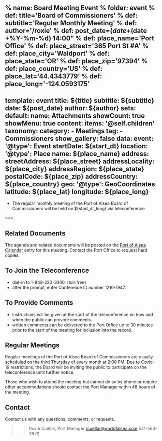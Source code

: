% name: Board Meeting Event
% folder: event
% def: title='Board of Commissioners'
% def: subtitle='Regular Monthly Meeting'
% def: author='/roxie'
% def: post_date=$(date +%m/%d/%Y)
% def: start_dt="$(date +%Y-%m-%d) 14:00"
% def: place_name='Port Office'
% def: place_street='365 Port St #A'
% def: place_city='Waldport'
% def: place_state='OR'
% def: place_zip='97394'
% def: place_country='US'
% def: place_lat='44.4343779'
% def: place_long='-124.0593175'
---
template: event
title: ${title}
subtitle: ${subtitle}
date: ${post_date}
author: ${author}
sets:
    default:
        name: Attachments
        showCount: true
        showMenu: true
content:
    items: '@self.children'
taxonomy:
    category: 
        - Meetings
    tag: 
        - Commissioners
show_gallery: false
data:
    event:
        '@type': Event
        startDate: ${start_dt}
        location:
            '@type': Place
            name: ${place_name}
            address:
                streetAddress: ${place_street}
                addressLocality: ${place_city}
                addressRegion: ${place_state}
                postalCode: ${place_zip}
                addressCountry: ${place_country}
            geo:
                '@type': GeoCoordinates
                latitude: ${place_lat}
                longitude:  ${place_long} 
---

- The regular monthly meeting of the Port of Alsea Board of Commissioners will be held on ${start_dt_long} via teleconference

===



## Related Documents
The agenda and related documents will be posted on the [Port of Alsea Calendar](http://www.portofalsea.com/calendar) entry for this meeting. Contact the Port Office to request hard copies.

## To Join the Teleconference
- dial-in to 1-848-220-3300. (toll-free)
- after the prompt, enter Conference ID number 1216-1947.

## To Provide Comments
- instructions will be given at the start of the teleconference on how and when the public can provide comments.
- written comments can be delivered to the Port Office up to 30 minutes prior to the start of the meeting for inclusion into the record.

## Regular Meetings
Regular meetings of the Port of Alsea Board of Commissioners are usually scheduled on the third Thursday of every month at 2:00 PM. Due to Covid-19 restrictions, the Board will be inviting the public to participate on the teleconference until further notice.

Those who wish to attend the meeting but cannot do so by phone or require other accommodations should contact the Port Manager within 48 hours of the meeting. 

## Contact
Contact us with any questions, comments, or requests. 

>> Roxie Cuellar, Port Manager
    rcuellar@portofalsea.com
    541-563-3872 

